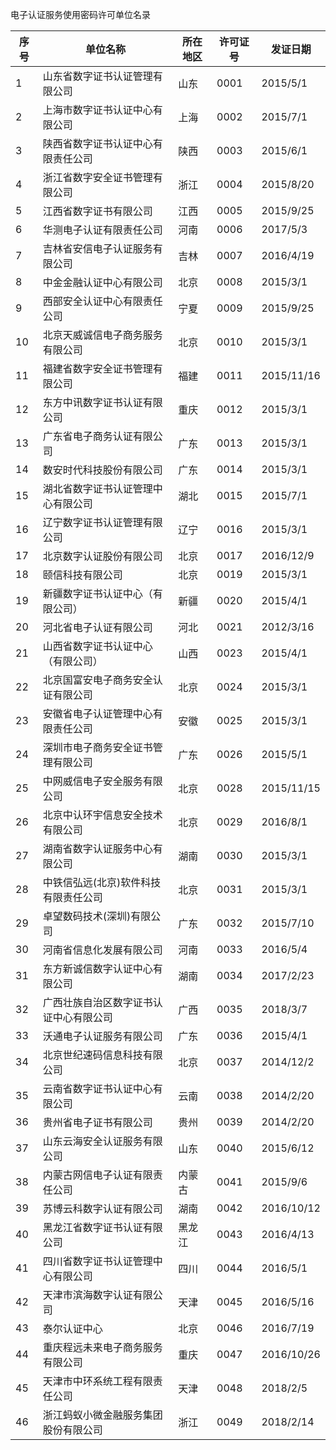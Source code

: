 电子认证服务使用密码许可单位名录  

| 序号 | 单位名称                               | 所在地区 | 许可证号 | 发证日期   |
| ---- | -------------------------------------- | -------- | -------- | ---------- |
| 1    | 山东省数字证书认证管理有限公司         | 山东     | 0001     | 2015/5/1   |
| 2    | 上海市数字证书认证中心有限公司         | 上海     | 0002     | 2015/7/1   |
| 3    | 陕西省数字证书认证中心有限责任公司     | 陕西     | 0003     | 2015/6/1   |
| 4    | 浙江省数字安全证书管理有限公司         | 浙江     | 0004     | 2015/8/20  |
| 5    | 江西省数字证书有限公司                 | 江西     | 0005     | 2015/9/25  |
| 6    | 华测电子认证有限责任公司               | 河南     | 0006     | 2017/5/3   |
| 7    | 吉林省安信电子认证服务有限公司         | 吉林     | 0007     | 2016/4/19  |
| 8    | 中金金融认证中心有限公司               | 北京     | 0008     | 2015/3/1   |
| 9    | 西部安全认证中心有限责任公司           | 宁夏     | 0009     | 2015/9/25  |
| 10   | 北京天威诚信电子商务服务有限公司       | 北京     | 0010     | 2015/3/1   |
| 11   | 福建省数字安全证书管理有限公司         | 福建     | 0011     | 2015/11/16 |
| 12   | 东方中讯数字证书认证有限公司           | 重庆     | 0012     | 2015/3/1   |
| 13   | 广东省电子商务认证有限公司             | 广东     | 0013     | 2015/3/1   |
| 14   | 数安时代科技股份有限公司               | 广东     | 0014     | 2015/3/1   |
| 15   | 湖北省数字证书认证管理中心有限公司     | 湖北     | 0015     | 2015/7/1   |
| 16   | 辽宁数字证书认证管理有限公司           | 辽宁     | 0016     | 2015/3/1   |
| 17   | 北京数字认证股份有限公司               | 北京     | 0017     | 2016/12/9  |
| 18   | 颐信科技有限公司                       | 北京     | 0019     | 2015/3/1   |
| 19   | 新疆数字证书认证中心（有限公司）       | 新疆     | 0020     | 2015/4/1   |
| 20   | 河北省电子认证有限公司                 | 河北     | 0021     | 2012/3/16  |
| 21   | 山西省数字证书认证中心（有限公司）     | 山西     | 0023     | 2015/4/1   |
| 22   | 北京国富安电子商务安全认证有限公司     | 北京     | 0024     | 2015/3/1   |
| 23   | 安徽省电子认证管理中心有限责任公司     | 安徽     | 0025     | 2015/3/1   |
| 24   | 深圳市电子商务安全证书管理有限公司     | 广东     | 0026     | 2015/5/1   |
| 25   | 中网威信电子安全服务有限公司           | 北京     | 0028     | 2015/11/15 |
| 26   | 北京中认环宇信息安全技术有限公司       | 北京     | 0029     | 2016/8/1   |
| 27   | 湖南省数字认证服务中心有限公司         | 湖南     | 0030     | 2015/3/1   |
| 28   | 中铁信弘远(北京)软件科技有限责任公司   | 北京     | 0031     | 2015/3/1   |
| 29   | 卓望数码技术(深圳)有限公司             | 广东     | 0032     | 2015/7/10  |
| 30   | 河南省信息化发展有限公司               | 河南     | 0033     | 2016/5/4   |
| 31   | 东方新诚信数字认证中心有限公司         | 湖南     | 0034     | 2017/2/23  |
| 32   | 广西壮族自治区数字证书认证中心有限公司 | 广西     | 0035     | 2018/3/7   |
| 33   | 沃通电子认证服务有限公司               | 广东     | 0036     | 2015/4/1   |
| 34   | 北京世纪速码信息科技有限公司           | 北京     | 0037     | 2014/12/2  |
| 35   | 云南省数字证书认证中心有限公司         | 云南     | 0038     | 2014/2/20  |
| 36   | 贵州省电子证书有限公司                 | 贵州     | 0039     | 2014/2/20  |
| 37   | 山东云海安全认证服务有限公司           | 山东     | 0040     | 2015/6/12  |
| 38   | 内蒙古网信电子认证有限责任公司         | 内蒙古   | 0041     | 2015/9/6   |
| 39   | 苏博云科数字认证有限公司               | 湖南     | 0042     | 2016/10/12 |
| 40   | 黑龙江省数字证书认证有限公司           | 黑龙江   | 0043     | 2016/4/13  |
| 41   | 四川省数字证书认证管理中心有限公司     | 四川     | 0044     | 2016/5/1   |
| 42   | 天津市滨海数字认证有限公司             | 天津     | 0045     | 2016/5/16  |
| 43   | 泰尔认证中心                           | 北京     | 0046     | 2016/7/19  |
| 44   | 重庆程远未来电子商务服务有限公司       | 重庆     | 0047     | 2016/10/26 |
| 45   | 天津市中环系统工程有限责任公司         | 天津     | 0048     | 2018/2/5   |
| 46   | 浙江蚂蚁小微金融服务集团股份有限公司   | 浙江     | 0049     | 2018/2/14  |
